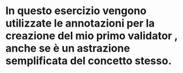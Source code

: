 # In questo esercizio vengono utilizzate le annotazioni per la creazione del mio primo validator , anche se è un astrazione semplificata del concetto stesso.
